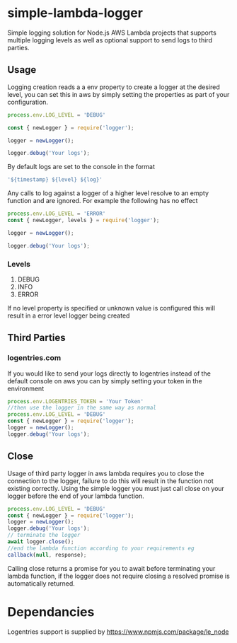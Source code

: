 # simple-lambda-logger
Simple logging solution for Node.js AWS Lambda projects that supports multiple logging levels as well as 
optional support to send logs to third parties.

## Usage

Logging creation reads a a env property to create a logger at the desired level, you can set this in aws by simply setting the properties as part of your configuration.

```javascript
process.env.LOG_LEVEL = 'DEBUG'

const { newLogger } = require('logger');

logger = newLogger();

logger.debug('Your logs');

```

By default logs are set to the console in the format 

```javascript
'${timestamp} ${level} ${log}'
```

Any calls to log against a logger of a higher level resolve to an empty function and are ignored. For example the following has no effect

```javaScript
process.env.LOG_LEVEL = 'ERROR'
const { newLogger, levels } = require('logger');

logger = newLogger();

logger.debug('Your logs');
```


### Levels

1. DEBUG
2. INFO
3. ERROR

If no level property is specified or unknown value is configured this will result in a error level logger being created

## Third Parties

### logentries.com

If you would like to send your logs directly to logentries instead of the default console on aws you can by simply setting your token in the environment

```javascript
process.env.LOGENTRIES_TOKEN = 'Your Token'
//then use the logger in the same way as normal
process.env.LOG_LEVEL = 'DEBUG'
const { newLogger } = require('logger');
logger = newLogger();
logger.debug('Your logs');
```

## Close
Usage of third party logger in aws lambda requires you to close the connection to the logger, failure to do this will result in the function not existing correctly. Using the simple logger you must just call close on your logger before the end of your lambda function.

```javascript
process.env.LOG_LEVEL = 'DEBUG'
const { newLogger } = require('logger');
logger = newLogger();
logger.debug('Your logs');
// terminate the logger
await logger.close();
//end the lambda function according to your requirements eg
callback(null, response);
```

Calling close returns a promise for you to await before terminating your lambda function, if the logger does not require closing a resolved promise is automatically returned.


# Dependancies

Logentries support is supplied by https://www.npmjs.com/package/le_node
